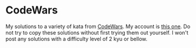 # CodeWars
My solutions to a variety of kata from <a target="_blank" href="https://www.codewars.com">CodeWars</a>. My account is <a target="_blank" href="https://www.codewars.com/users/Fotios%20Vaitsopoulos"> this one</a>. Do not try to copy these solutions without first trying them out yourself. I won't post any solutions with a difficulty level of 2 kyu or bellow.
